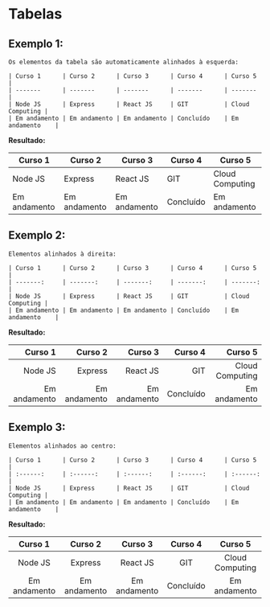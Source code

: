 # **Tabelas**

## **Exemplo 1**:

    Os elementos da tabela são automaticamente alinhados à esquerda:

    | Curso 1      | Curso 2      | Curso 3      | Curso 4      | Curso 5         |
    | -------      | -------      | -------      | -------      | -------         |
    | Node JS      | Express      | React JS     | GIT          | Cloud Computing |
    | Em andamento | Em andamento | Em andamento | Concluído    | Em andamento    |

**Resultado:**

| Curso 1      | Curso 2      | Curso 3      | Curso 4      | Curso 5         |
| -------      | -------      | -------      | -------      | -------         |
| Node JS      | Express      | React JS     | GIT          | Cloud Computing |
| Em andamento | Em andamento | Em andamento | Concluído    | Em andamento    |

## **Exemplo 2**:

    Elementos alinhados à direita:

    | Curso 1      | Curso 2      | Curso 3      | Curso 4      | Curso 5         |
    | -------:     | -------:     | -------:     | -------:     | -------:        |
    | Node JS      | Express      | React JS     | GIT          | Cloud Computing |
    | Em andamento | Em andamento | Em andamento | Concluído    | Em andamento    |


**Resultado:**  

| Curso 1      | Curso 2      | Curso 3      | Curso 4      | Curso 5         |
| -------:     | -------:     | -------:     | -------:     | -------:        |
| Node JS      | Express      | React JS     | GIT          | Cloud Computing |
| Em andamento | Em andamento | Em andamento | Concluído    | Em andamento    |

## **Exemplo 3**:

    Elementos alinhados ao centro:

    | Curso 1      | Curso 2      | Curso 3      | Curso 4      | Curso 5         |
    | :------:     | :------:     | :------:     | :------:     | :------:        |
    | Node JS      | Express      | React JS     | GIT          | Cloud Computing |
    | Em andamento | Em andamento | Em andamento | Concluído    | Em andamento    |

**Resultado:**  

| Curso 1      | Curso 2      | Curso 3      | Curso 4      | Curso 5         |
| :------:     | :------:     | :------:     | :------:     | :------:        |
| Node JS      | Express      | React JS     | GIT          | Cloud Computing |
| Em andamento | Em andamento | Em andamento | Concluído    | Em andamento    |
